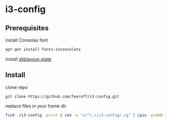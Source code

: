 # i3-config

## Prerequisites

install Consolas font
```bash
apt-get install fonts-inconsolata
```

install
[xkblayout-state](https://github.com/nonpop/xkblayout-state)

## Install

clone repo

```git
git clone https://github.com/fearoff/i3-config.git
```

replace files in your home dir

```bash
find ./i3-config -print | sed -e "s/^\.\/i3-config/./g" | cpio -pvdmB ~
```
